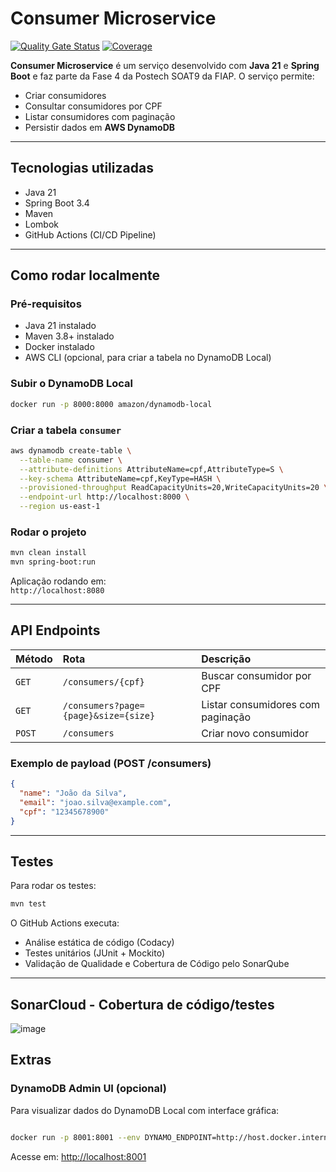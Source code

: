 # Consumer Microservice

[![Quality Gate Status](https://sonarcloud.io/api/project_badges/measure?project=9soat_fast-food-consumer&metric=alert_status)](https://sonarcloud.io/summary/new_code?id=9soat_fast-food-consumer)
[![Coverage](https://sonarcloud.io/api/project_badges/measure?project=9soat_fast-food-consumer&metric=coverage)](https://sonarcloud.io/summary/new_code?id=9soat_fast-food-consumer)

**Consumer Microservice** é um serviço desenvolvido com **Java 21** e **Spring Boot** e faz parte da Fase 4 da Postech SOAT9 da FIAP. O serviço permite:

- Criar consumidores 
- Consultar consumidores por CPF
- Listar consumidores com paginação
- Persistir dados em **AWS DynamoDB**

---

## Tecnologias utilizadas

- Java 21
- Spring Boot 3.4
- Maven
- Lombok
- GitHub Actions (CI/CD Pipeline)

---

## Como rodar localmente

### Pré-requisitos

- Java 21 instalado
- Maven 3.8+ instalado
- Docker instalado
- AWS CLI (opcional, para criar a tabela no DynamoDB Local)

### Subir o DynamoDB Local

```bash
docker run -p 8000:8000 amazon/dynamodb-local
```

### Criar a tabela `consumer`

```bash
aws dynamodb create-table \
  --table-name consumer \
  --attribute-definitions AttributeName=cpf,AttributeType=S \
  --key-schema AttributeName=cpf,KeyType=HASH \
  --provisioned-throughput ReadCapacityUnits=20,WriteCapacityUnits=20 \
  --endpoint-url http://localhost:8000 \
  --region us-east-1
```

### Rodar o projeto

```bash
mvn clean install
mvn spring-boot:run
```

Aplicação rodando em:  
`http://localhost:8080`

---

## API Endpoints

| Método | Rota | Descrição |
|:-------|:-----|:----------|
| `GET` | `/consumers/{cpf}` | Buscar consumidor por CPF |
| `GET` | `/consumers?page={page}&size={size}` | Listar consumidores com paginação |
| `POST` | `/consumers` | Criar novo consumidor |

### Exemplo de payload (POST /consumers)

```json
{
  "name": "João da Silva",
  "email": "joao.silva@example.com",
  "cpf": "12345678900"
}
```

---

## Testes

Para rodar os testes:

```bash
mvn test
```

O GitHub Actions executa:

- Análise estática de código (Codacy)
- Testes unitários (JUnit + Mockito)
- Validação de Qualidade e Cobertura de Código pelo SonarQube

---

## SonarCloud - Cobertura de código/testes
![image](https://github.com/user-attachments/assets/f390f294-0c0a-4bd0-b2dd-b879dba736ae)

## Extras

### DynamoDB Admin UI (opcional)

Para visualizar dados do DynamoDB Local com interface gráfica:

```bash

docker run -p 8001:8001 --env DYNAMO_ENDPOINT=http://host.docker.internal:8000 aaronshaf/dynamodb-admin
```

Acesse em: [http://localhost:8001](http://localhost:8001)
